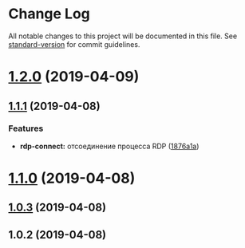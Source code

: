 # Change Log

All notable changes to this project will be documented in this file. See [standard-version](https://github.com/conventional-changelog/standard-version) for commit guidelines.

<a name="1.2.0"></a>
# [1.2.0](https://github.com/trueflywood/node-rdp/compare/v1.1.1...v1.2.0) (2019-04-09)



<a name="1.1.1"></a>
## [1.1.1](https://github.com/trueflywood/node-rdp/compare/v1.1.0...v1.1.1) (2019-04-08)


### Features

* **rdp-connect:** отсоединение процесса RDP ([1876a1a](https://github.com/trueflywood/node-rdp/commit/1876a1a))



<a name="1.1.0"></a>
# [1.1.0](https://github.com/trueflywood/node-rdp/compare/v1.0.3...v1.1.0) (2019-04-08)



<a name="1.0.3"></a>
## [1.0.3](https://github.com/trueflywood/node-rdp/compare/v1.0.2...v1.0.3) (2019-04-08)



<a name="1.0.2"></a>
## 1.0.2 (2019-04-08)
